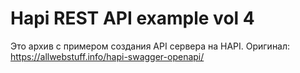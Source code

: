 # Hapi REST API example vol 4

Это архив с примером создания API сервера на HAPI. Оригинал: https://allwebstuff.info/hapi-swagger-openapi/